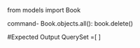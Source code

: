 from models import Book

command-
Book.objects.all():
book.delete()

#Expected Output
QuerySet =[ ]
